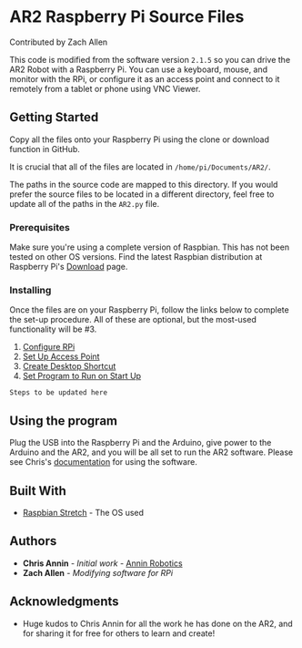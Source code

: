 # AR2 Raspberry Pi Source Files
Contributed by Zach Allen

This code is modified from the software version `2.1.5` so you can drive the AR2 Robot with a Raspberry Pi.  You can use a keyboard, mouse, and monitor with the RPi, or configure it as an access point and connect to it remotely from a tablet or phone using VNC Viewer.

## Getting Started

Copy all the files onto your Raspberry Pi using the clone or download function in GitHub.

It is crucial that all of the files are located in  `/home/pi/Documents/AR2/`.

The paths in the source code are mapped to this directory.  If you would prefer the source files to be located in a different directory, feel free to update all of the paths in the `AR2.py` file.

### Prerequisites

Make sure you're using a complete version of Raspbian.  This has not been tested on other OS versions.  Find the latest Raspbian distribution at Raspberry Pi's [Download](https://www.raspberrypi.org/downloads/raspbian/) page.

### Installing

Once the files are on your Raspberry Pi, follow the links below to complete the set-up procedure.  All of these are optional, but the most-used functionality will be #3.

1. [Configure RPi](ref/CONFIGURE.md)
2. [Set Up Access Point](ref/AP-SETUP.md)
3. [Create Desktop Shortcut](ref/SHORTCUT.md)
4. [Set Program to Run on Start Up](ref/RUN-ON-BOOT.md)

```
Steps to be updated here
```

## Using the program

Plug the USB into the Raspberry Pi and the Arduino, give power to the Arduino and the AR2, and you will be all set to run the AR2 software.  Please see Chris's [documentation](https://www.anninrobotics.com/downloads) for using the software.

## Built With

* [Raspbian Stretch](https://www.raspberrypi.org/downloads/raspbian/) - The OS used

## Authors

* **Chris Annin** - *Initial work* - [Annin Robotics](https://www.anninrobotics.com/)
* **Zach Allen** - *Modifying software for RPi*

## Acknowledgments

* Huge kudos to Chris Annin for all the work he has done on the AR2, and for sharing it for free for others to learn and create!
